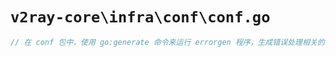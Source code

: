 # `v2ray-core\infra\conf\conf.go`

```go
// 在 conf 包中，使用 go:generate 命令来运行 errorgen 程序，生成错误处理相关的代码
```